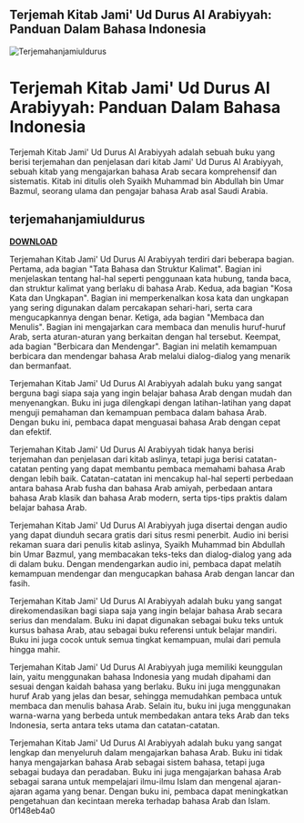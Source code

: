 ## Terjemah Kitab Jami' Ud Durus Al Arabiyyah: Panduan Dalam Bahasa Indonesia

 
![Terjemahanjamiuldurus](https://encrypted-tbn3.gstatic.com/images?q=tbn:ANd9GcQqwoj74G_IG3JzumNWbgqhW1mPDGZnEPuBsmF4mhOP8iSfFzLmgj-t9hU)

 
# Terjemah Kitab Jami' Ud Durus Al Arabiyyah: Panduan Dalam Bahasa Indonesia
 
Terjemah Kitab Jami' Ud Durus Al Arabiyyah adalah sebuah buku yang berisi terjemahan dan penjelasan dari kitab Jami' Ud Durus Al Arabiyyah, sebuah kitab yang mengajarkan bahasa Arab secara komprehensif dan sistematis. Kitab ini ditulis oleh Syaikh Muhammad bin Abdullah bin Umar Bazmul, seorang ulama dan pengajar bahasa Arab asal Saudi Arabia.
 
## terjemahanjamiuldurus


[**DOWNLOAD**](https://www.google.com/url?q=https%3A%2F%2Furlin.us%2F2tLz27&sa=D&sntz=1&usg=AOvVaw176YwLo-U9PrlsHkFuGOFX)

 
Terjemahan Kitab Jami' Ud Durus Al Arabiyyah terdiri dari beberapa bagian. Pertama, ada bagian "Tata Bahasa dan Struktur Kalimat". Bagian ini menjelaskan tentang hal-hal seperti penggunaan kata hubung, tanda baca, dan struktur kalimat yang berlaku di bahasa Arab. Kedua, ada bagian "Kosa Kata dan Ungkapan". Bagian ini memperkenalkan kosa kata dan ungkapan yang sering digunakan dalam percakapan sehari-hari, serta cara mengucapkannya dengan benar. Ketiga, ada bagian "Membaca dan Menulis". Bagian ini mengajarkan cara membaca dan menulis huruf-huruf Arab, serta aturan-aturan yang berkaitan dengan hal tersebut. Keempat, ada bagian "Berbicara dan Mendengar". Bagian ini melatih kemampuan berbicara dan mendengar bahasa Arab melalui dialog-dialog yang menarik dan bermanfaat.
 
Terjemahan Kitab Jami' Ud Durus Al Arabiyyah adalah buku yang sangat berguna bagi siapa saja yang ingin belajar bahasa Arab dengan mudah dan menyenangkan. Buku ini juga dilengkapi dengan latihan-latihan yang dapat menguji pemahaman dan kemampuan pembaca dalam bahasa Arab. Dengan buku ini, pembaca dapat menguasai bahasa Arab dengan cepat dan efektif.

Terjemahan Kitab Jami' Ud Durus Al Arabiyyah tidak hanya berisi terjemahan dan penjelasan dari kitab aslinya, tetapi juga berisi catatan-catatan penting yang dapat membantu pembaca memahami bahasa Arab dengan lebih baik. Catatan-catatan ini mencakup hal-hal seperti perbedaan antara bahasa Arab fusha dan bahasa Arab amiyah, perbedaan antara bahasa Arab klasik dan bahasa Arab modern, serta tips-tips praktis dalam belajar bahasa Arab.
 
Terjemahan Kitab Jami' Ud Durus Al Arabiyyah juga disertai dengan audio yang dapat diunduh secara gratis dari situs resmi penerbit. Audio ini berisi rekaman suara dari penulis kitab aslinya, Syaikh Muhammad bin Abdullah bin Umar Bazmul, yang membacakan teks-teks dan dialog-dialog yang ada di dalam buku. Dengan mendengarkan audio ini, pembaca dapat melatih kemampuan mendengar dan mengucapkan bahasa Arab dengan lancar dan fasih.
 
Terjemahan Kitab Jami' Ud Durus Al Arabiyyah adalah buku yang sangat direkomendasikan bagi siapa saja yang ingin belajar bahasa Arab secara serius dan mendalam. Buku ini dapat digunakan sebagai buku teks untuk kursus bahasa Arab, atau sebagai buku referensi untuk belajar mandiri. Buku ini juga cocok untuk semua tingkat kemampuan, mulai dari pemula hingga mahir.

Terjemahan Kitab Jami' Ud Durus Al Arabiyyah juga memiliki keunggulan lain, yaitu menggunakan bahasa Indonesia yang mudah dipahami dan sesuai dengan kaidah bahasa yang berlaku. Buku ini juga menggunakan huruf Arab yang jelas dan besar, sehingga memudahkan pembaca untuk membaca dan menulis bahasa Arab. Selain itu, buku ini juga menggunakan warna-warna yang berbeda untuk membedakan antara teks Arab dan teks Indonesia, serta antara teks utama dan catatan-catatan.
 
Terjemahan Kitab Jami' Ud Durus Al Arabiyyah adalah buku yang sangat lengkap dan menyeluruh dalam mengajarkan bahasa Arab. Buku ini tidak hanya mengajarkan bahasa Arab sebagai sistem bahasa, tetapi juga sebagai budaya dan peradaban. Buku ini juga mengajarkan bahasa Arab sebagai sarana untuk mempelajari ilmu-ilmu Islam dan mengenal ajaran-ajaran agama yang benar. Dengan buku ini, pembaca dapat meningkatkan pengetahuan dan kecintaan mereka terhadap bahasa Arab dan Islam.
 0f148eb4a0
